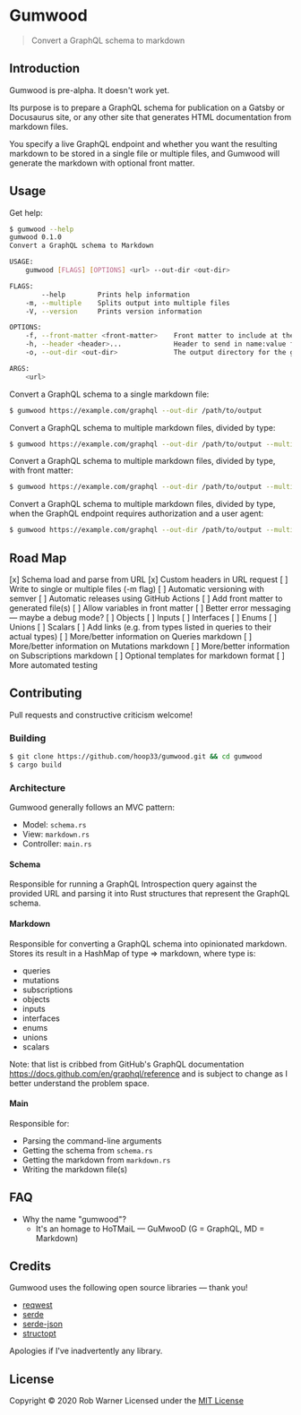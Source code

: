# Gumwood

> Convert a GraphQL schema to markdown

## Introduction

Gumwood is pre-alpha. It doesn't work yet. 

Its purpose is to prepare a GraphQL schema for publication on a Gatsby or Docusaurus site, or any other site that generates HTML documentation from markdown files.

You specify a live GraphQL endpoint and whether you want the resulting markdown to be stored in a single file or multiple files, and Gumwood will generate the markdown with optional front matter.

## Usage

Get help:

```sh
$ gumwood --help
gumwood 0.1.0
Convert a GraphQL schema to Markdown

USAGE:
    gumwood [FLAGS] [OPTIONS] <url> --out-dir <out-dir>

FLAGS:
        --help        Prints help information
    -m, --multiple    Splits output into multiple files
    -V, --version     Prints version information

OPTIONS:
    -f, --front-matter <front-matter>    Front matter to include at the top of output files
    -h, --header <header>...             Header to send in name:value format; allows multiple
    -o, --out-dir <out-dir>              The output directory for the generated markdown

ARGS:
    <url>    
```

Convert a GraphQL schema to a single markdown file:

```sh
$ gumwood https://example.com/graphql --out-dir /path/to/output
```

Convert a GraphQL schema to multiple markdown files, divided by type:

```sh
$ gumwood https://example.com/graphql --out-dir /path/to/output --multiple
```

Convert a GraphQL schema to multiple markdown files, divided by type, with front matter:

```sh
$ gumwood https://example.com/graphql --out-dir /path/to/output --multiple --front-matter "key1:value1;key2:value2"
```

Convert a GraphQL schema to multiple markdown files, divided by type, when the GraphQL endpoint requires authorization and a user agent:

```sh
$ gumwood https://example.com/graphql --out-dir /path/to/output --multiple --header "Authorization: bearer myreallylongtoken" --header "User-Agent: gumwood"
```

## Road Map

[x] Schema load and parse from URL
[x] Custom headers in URL request
[ ] Write to single or multiple files (-m flag)
[ ] Automatic versioning with semver
[ ] Automatic releases using GitHub Actions
[ ] Add front matter to generated file(s)
[ ] Allow variables in front matter
[ ] Better error messaging &mdash; maybe a debug mode?
[ ] Objects
[ ] Inputs
[ ] Interfaces
[ ] Enums
[ ] Unions
[ ] Scalars
[ ] Add links (e.g. from types listed in queries to their actual types)
[ ] More/better information on Queries markdown
[ ] More/better information on Mutations markdown
[ ] More/better information on Subscriptions markdown
[ ] Optional templates for markdown format
[ ] More automated testing

## Contributing

Pull requests and constructive criticism welcome!

### Building

```sh
$ git clone https://github.com/hoop33/gumwood.git && cd gumwood
$ cargo build
```

### Architecture

Gumwood generally follows an MVC pattern:

* Model: `schema.rs`
* View: `markdown.rs`
* Controller: `main.rs`

#### Schema

Responsible for running a GraphQL Introspection query against the provided URL and parsing it into Rust structures that represent the GraphQL schema.

#### Markdown

Responsible for converting a GraphQL schema into opinionated markdown. Stores its result in a HashMap of type => markdown, where type is:

* queries
* mutations
* subscriptions
* objects
* inputs
* interfaces
* enums
* unions
* scalars

Note: that list is cribbed from GitHub's GraphQL documentation <https://docs.github.com/en/graphql/reference> and is subject to change as I better understand the problem space.

#### Main

Responsible for:

* Parsing the command-line arguments
* Getting the schema from `schema.rs`
* Getting the markdown from `markdown.rs`
* Writing the markdown file(s)

## FAQ

* Why the name "gumwood"?
    * It's an homage to HoTMaiL &mdash; GuMwooD (G = GraphQL, MD = Markdown)

## Credits

Gumwood uses the following open source libraries &mdash; thank you!

* [reqwest](https://crates.io/crates/reqwest)
* [serde](https://crates.io/crates/serde)
* [serde-json](https://crates.io/crates/serde_json)
* [structopt](https://crates.io/crates/structopt)

Apologies if I've inadvertently any library.

## License

Copyright &copy; 2020 Rob Warner
Licensed under the [MIT License](https://hoop33.mit-license.org/)
